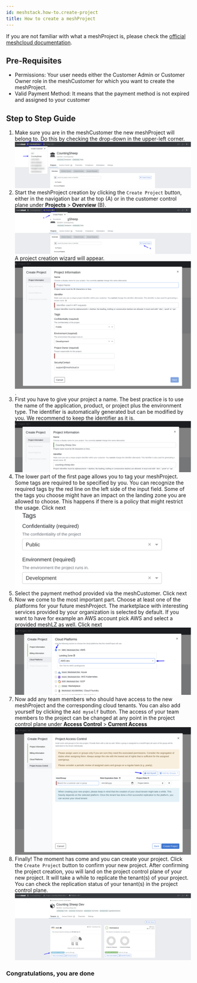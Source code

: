 ```yaml
---
id: meshstack.how-to.create-project
title: How to create a meshProject
---
```


If you are not familiar with what a meshProject is, please check the [official meshcloud documentation](https://docs.meshcloud.io/docs/meshcloud.index.html).

## Pre-Requisites

- Permissions: Your user needs either the Customer Admin or Customer Owner role in the meshCustomer for which you want to create the meshProject.
- Valid Payment Method: It means that the payment method is not expired and assigned to your customer

## Step to Step Guide

 1. Make sure you are in the meshCustomer the new meshProject will belong to. Do this by checking the drop-down in the upper-left corner.
![Select meshCustomer in the upper left corner](./assets/project-creation/choose-customer.png "Pick meshCustomer")
 2. Start the meshProject creation by clicking the `Create Project` button, either in the navigation bar at the top (A) or
 in the customer control plane under **Projects** > **Overview** (B).
 ![Start meshProject Creation](./assets/project-creation/start-project-creation.png "Start Project Creation")
A project creation wizard will appear.
![Project Creation Wizard](./assets/project-creation/open-project-wizard.png "Project Creation Wizard").
 3. First you have to give your project a name. The best practice is to use the name of the application, product, or project plus the environment type. The identifier is automatically generated but can be modified by you. We recommend to keep the identifier as it is. ![General Information](./assets/project-creation/choose-project-name.png "Naming")
 4. The lower part of the first page allows you to tag your meshProject. Some tags are required to be specified by you. You can recognize the required tags by the red line on the left side of the input field. Some of the tags you choose might have an impact on the landing zone you are allowed to choose. This happens if there is a policy that might restrict the usage. Click next![Tags](./assets/project-creation/choose-tags.png "Tags")
 5. Select the payment method provided via the meshCustomer. Click next
 6. Now we come to the most important part. Choose at least one of the platforms for your future meshProject. The marketplace with interesting services provided by your organization is selected by default. If you want to have for example an AWS account pick AWS and select a provided meshLZ as well. Click next  ![Platform and Landing Zone](./assets/project-creation/choose-platform-lz.png "Platform and Landing Zone")
 7. Now add any team members who should have access to the new meshProject and the corresponding cloud tenants. You can also add yourself by clicking the `Add myself` button. The access of your team members to the project can be changed at any point in the project control plane under **Access Control** > **Current Access** ![Add Users and Groups](./assets/project-creation/add-yourself.png "Add Users and Groups")
 8. Finally! The moment has come and you can create your project. Click the `Create Project` button to confirm your new project. After confirming the project creation, you will land on the project control plane of your new project. It will take a while to replicate the tenant(s) of your project. You can check the replication status of your tenant(s) in the project control plane.
![Check Replication Status](./assets/project-creation/replication-status.png "Check Replication Status")

### Congratulations, you are done
